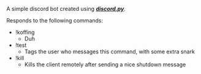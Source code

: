 A simple discord bot created using [***discord.py***](https://github.com/Rapptz/discord.py).

Responds to the following commands:

- !koffing
  - Duh
- !test
  - Tags the user who messages this command, with some extra snark
- !kill
  - Kills the client remotely after sending a nice shutdown message
